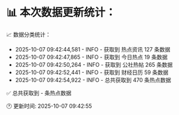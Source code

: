 📊 本次数据更新统计：
==========================

📈 数据分类统计：
- 2025-10-07 09:42:44,581 - INFO - 获取到 热点资讯 127 条数据
- 2025-10-07 09:42:47,865 - INFO - 获取到 今日热点 19 条数据
- 2025-10-07 09:42:50,264 - INFO - 获取到 公社热帖 265 条数据
- 2025-10-07 09:42:52,441 - INFO - 获取到 财经日历 59 条数据
- 2025-10-07 09:42:54,922 - INFO - 总共获取到 470 条热点数据

✅ 总共获取到 - 条热点数据

🕐 更新时间: 2025-10-07 09:42:55
